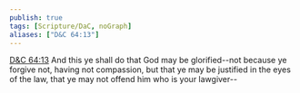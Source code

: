 ```yaml
---
publish: true
tags: [Scripture/DaC, noGraph]
aliases: ["D&C 64:13"]
---
```

[D&C 64:13](https://churchofjesuschrist.org/study/scriptures/dc-testament/dc/64?lang=eng&id=p13#p13) And this ye shall do that God may be glorified--not because ye forgive not, having not compassion, but that ye may be justified in the eyes of the law, that ye may not offend him who is your lawgiver--
